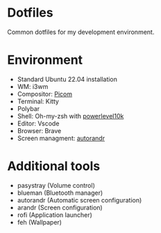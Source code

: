 # Dotfiles

Common dotfiles for my development environment.

# Environment

- Standard Ubuntu 22.04 installation
- WM: i3wm
- Compositor: [Picom](https://github.com/yshui/picom)
- Terminal: Kitty
- Polybar
- Shell: Oh-my-zsh with [powerlevel10k](https://github.com/romkatv/powerlevel10k)
- Editor: Vscode
- Browser: Brave
- Screen managment: [autorandr](https://github.com/phillipberndt/autorandr)

# Additional tools

- pasystray (Volume control)
- blueman (Bluetooth manager)
- autorandr (Automatic screen configuration)
- arandr (Screen configuration)
- rofi (Application launcher)
- feh (Wallpaper)
